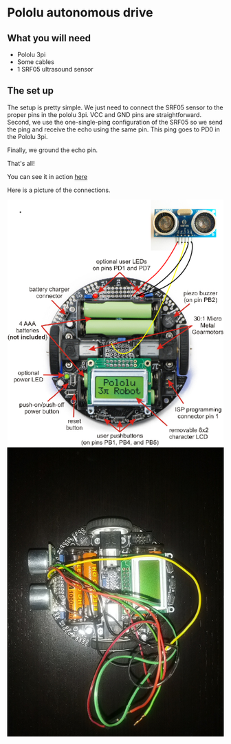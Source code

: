 # Pololu autonomous drive


## What you will need
* Pololu 3pi
* Some cables
* 1 SRF05 ultrasound sensor


## The set up
The setup is pretty simple. We just need to connect the SRF05 sensor to the proper pins in the pololu 3pi.
VCC and GND pins are straightforward. Second, we use the one-single-ping configuration of the SRF05 so we send the ping and receive the echo using the same pin. This ping goes to PD0 in the Pololu 3pi.

Finally, we ground the echo pin.

That's all!

You can see it in action [here](https://youtu.be/w6TYFMHX_Kw)

Here is a picture of the connections.

![schematics](https://github.com/fernape/pololu/blob/master/ultra-sonic-sensor/pololu_ulstrasound_schematics.png)
![real connection](https://github.com/fernape/pololu/blob/master/ultra-sonic-sensor/shot.png)

